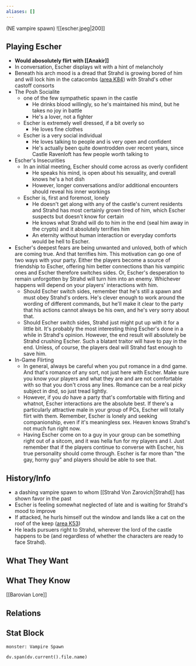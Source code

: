 ```yaml
---
aliases: []
---
```

(NE vampire spawn)
![[escher.jpeg|200]]
## Playing Escher
- **Would abosolutely flirt with [[Anakir]]**
- In conversation, Escher displays wit with a hint of melancholy
- Beneath his arch mood is a dread that Strahd is growing bored of him and will lock him in the catacombs ([area K84](https://longo.com.br/5e/adventure.html#CoS,4,k84.%20catacombs)) with Strahd's other castoff consorts
- The Posh Socialite
    - one of the few sympathetic spawn in the castle
	    - He drinks blood willingly, so he's maintained his mind, but he takes no joy in battle
	    - He's a lover, not a fighter
    - Escher is extremely well dressed, if a bit overly so
	    - He loves fine clothes
    - Escher is a very social individual
	    - He loves talking to people and is very open and confident
	    - He's actually been quite downtrodden over recent years, since Castle Ravenloft has few people worth talking to
- Escher's Insecurities
    - In an initial meeting, Escher should come across as overly confident
	    - He speaks his mind, is open about his sexuality, and overall knows he's a hot dish
	    - However, longer conversations and/or additional encounters should reveal his inner workings
    - Escher is, first and foremost, lonely
	    - He doesn't get along with any of the castle's current residents and Strahd has most certainly grown tired of him, which Escher suspects but doesn't know for certain
	    - He knows what Strahd will do to him in the end (seal him away in the crypts) and it absolutely terrifies him
	    - An eternity without human interaction or everyday comforts would be hell to Escher.
- Escher's deepest fears are being unwanted and unloved, both of which are coming true. And that terrifies him. This motivation can go one of two ways with your party. Either the players become a source of friendship to Escher, offering him better connections than his vampiric ones and Escher therefore switches sides. Or, Escher's desperation to remain unforgotten by Strahd will turn him into an enemy. Whichever happens will depend on your players' interactions with him.
    - Should Escher switch sides, remember that he's still a spawn and must obey Strahd's orders. He's clever enough to work around the wording of different commands, but he'll make it clear to the party that his actions cannot always be his own, and he's very sorry about that.
    - Should Escher switch sides, Strahd just might put up with it for a little bit. It's probably the most interesting thing Escher's done in a while in Strahd's opinion. However, the end result will absolutely be Strahd crushing Escher. Such a blatant traitor will have to pay in the end. Unless, of course, the players deal will Strahd fast enough to save him.
- In-Game Flirting
    - In general, always be careful when you put romance in a dnd game. And that's romance of any sort, not just here with Escher. Make sure you know your players and what they are and are not comfortable with so that you don't cross any lines. Romance can be a real picky subject in dnd, so just tread lightly.
    - However, if you _do_ have a party that's comfortable with flirting and whatnot, Escher interactions are the absolute best. If there's a particularly attractive male in your group of PCs, Escher will totally flirt with them. Remember, Escher is lonely and seeking companionship, even if it's meaningless sex. Heaven knows Strahd's not much fun right now.
    - Having Escher come on to a guy in your group can be something right out of a sitcom, and it was hella fun for my players and I. Just remember that if the players continue to converse with Escher, his true personality should come through. Escher is far more than "the gay, horny guy" and players should be able to see that.

## History/Info
- a dashing vampire spawn to whom [[Strahd Von Zarovich|Strahd]] has shown favor in the past
- Escher is feeling somewhat neglected of late and is waiting for Strahd's mood to improve
- If attacked, he hurls himself out the window and lands like a cat on the roof of the keep ([area K53](https://longo.com.br/5e/adventure.html#CoS,4,k53.%20rooftop))
- He leads pursuers right to Strahd, wherever the lord of the castle happens to be (and regardless of whether the characters are ready to face Strahd).

## What They Want

## What They Know
[[Barovian Lore]]

## Relations

## Stat Block

```statblock
monster: Vampire Spawn
```

```dataviewjs
dv.span(dv.current().file.name)
```
